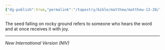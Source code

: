 ```yaml
---
{"dg-publish":true,"permalink":"/tapestry/bible/matthew/matthew-13-20/","title":"Matthew 13:20","hide":true,"tags":["bible-verse","bible-verse"],"dgHomeLink":true,"dgShowLocalGraph":true,"dgEnableSearch":true}
---
```



The seed falling on rocky ground refers to someone who hears the word and at once receives it with joy.

---
*New International Version (NIV)*